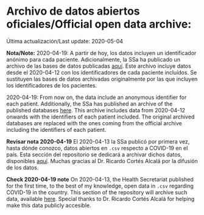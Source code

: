 # Archivo  de datos abiertos oficiales/Official open data archive:

Última actualización/Last update: 2020-05-04

**Nota/Note:**
2020-04-19: A partir de hoy, los datos incluyen un identificador anónimo para cada paciente.
Adicionalmente, la SSa ha publicado un archivo de las bases de datos publicadas [aquí](https://www.gob.mx/salud/documentos/datos-abiertos-bases-historicas-direccion-general-de-epidemiologia).
Este archivo incluye datos desde el 2020-04-12 con los identificadores de cada paciente incluídos.
Se sustituyen las bases de datos archivadas originalmente por las que incluyen los identificadores de los pacientes.

2020-04-19: From now on, the data include an anonymous identifier for each patient.
Additionally, the SSa has published an archive of the published databases [here](https://www.gob.mx/salud/documentos/datos-abiertos-bases-historicas-direccion-general-de-epidemiologia).
This archive includes data from 2020-04-12 onwards with the identifiers of each patient included.
The original archived databases are replaced with the ones coming from the official archive including the identifiers of each patient.

**Revisar nota 2020-04-19** El 2020-04-13 la SSa publicó por primera vez, hasta dónde conozco, datos abiertos en ```.csv``` respecto a COVID-19 en el país.
Esta sección del repositorio se dedicará a archivar dichos datos, disponibles [aquí](https://www.gob.mx/salud/documentos/datos-abiertos-152127).
Muchas gracias al Dr. Ricardo Cortés Alcalá por la difusión de los datos.

**Check 2020-04-19 note** On 2020-04-13, the Health Secretariat published for the first time, to the best of my knowledge, open data in ```.csv``` regarding COVID-19 in  the country.
This section of the repository will archive such data, available [here](https://www.gob.mx/salud/documentos/datos-abiertos-152127).
Special thanks to Dr. Ricardo Cortés Alcalá for helping make this data publicly accesible.
